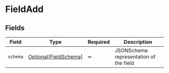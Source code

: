 # FieldAdd


## Fields

| Field                                                       | Type                                                        | Required                                                    | Description                                                 |
| ----------------------------------------------------------- | ----------------------------------------------------------- | ----------------------------------------------------------- | ----------------------------------------------------------- |
| `schema`                                                    | [Optional[FieldSchema]](../../models/shared/fieldschema.md) | :heavy_minus_sign:                                          | JSONSchema representation of the field                      |